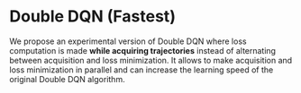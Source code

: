 # Double DQN (Fastest)

We propose an experimental version of Double DQN where loss computation is made **while acquiring trajectories** instead of alternating between acquisition and loss minimization. It allows to make acquisition and loss minimization in parallel and can increase the learning speed of the original Double DQN algorithm.
